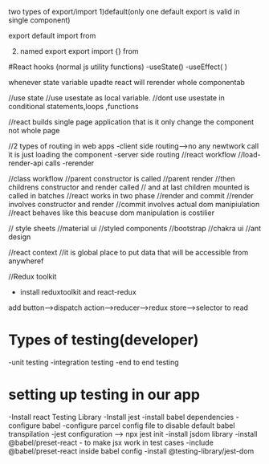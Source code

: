 <!-- #namaste javascript
// import React from "react";
// import ReactDOM from 'react-dom';

// const myElement = <h1> I Love JSX! </h1>

// const root =ReactDOM.createRoot(document.getElementById("root"));
// root.render(myElement); 
//babel converts jsx to react element
//const name="yash";


//React Component
//class based components
//functonal component

//const myElement =<h1 className="head">hello jsx</h1>;
//const Title =()=>(
    //     <h1>title is called</h1>
    // )
    
    // const HeadingComponent=()=>(
    //     <div>
    //         {/* //{title()}
    //         <Title></Title>
    //          */}
    //         <Title/>
    //         <h1>hello react  jsx</h1>
    //     </div>
        
    // )

// const styleCard={
//     backgroundColor:"black",
// }

// conflict driven ui by incoming data through carusal ui by swiggy
//dontby  use index as key it is given by react standards
//not using keys (not accepted)<<<<<index as key<<<<<unique id
//key is compuslory used in map inorder identify elemt uniquely
// if key is not there then redering of all the elements will happen
// and key is present then it will render particluar elemt -->

two types of export/import
1)default(only one default export is valid in single component)

export default <name of component>
import <name of component> from <path>

2) named export
 export <name>
 import {<name>} from <path   >


 #React hooks
 (normal js utility functions)
 -useState()
 -useEffect( )

<!-- 
 after state chaange react will rerender 
 React is fast at rerendering 
 React is very fast and good at dom manipulation bbased on diff algorithm find differend=ce then chnage actual dom-->

 <!-- Reconciliation algorithm(react fiber) ->
 react will create virtul dom(js object)
 virtual dom is representation of actual dom
 -->

 whenever state variable upadte react will rerender whole componentab

 //use state
 //use usestate as local variable.
 //dont use usestate in conditional statements,loops ,functions 

 //react builds single page application that is it only change the component not whole page

 //2 types of routing in web apps
 -client side routing-->no any newtwork call it is just loading the component
 -server side routing
//react workflow
 //load-render-api calls -rerender
 
 //class workflow
 //parent constructor is called
 //parent render
 //then childrens constructor and render called
 // and at last children mounted is called in batches
 //react works in two phase
 //render and commit
 //render involves constructor and render
//commit involves actual dom manipiulation 
//react behaves like this beacuse dom manipulation is costilier


// style sheets
//material ui
//styled components
//bootstrap
//chakra ui
//ant design

//react context
//it is global place to put data that will be  accessible  from anywheref


//Redux toolkit
- install reduxtoolkit and react-redux

add button-->dispatch action-->reducer-->redux store-->selector to read

# Types of testing(developer)
-unit testing
-integration testing
-end to end testing


# setting up testing in our app
-Install react Testing Library
-Install jest
-install babel dependencies
-configure babel
-configure parcel config file to disable default babel transpilation
-jest configuration --> npx jest init
-install jsdom library 
-install @babel/preset-react - to make jsx work in test cases
-include @babel/preset-react inside  babel config 
-install @testing-library/jest-dom